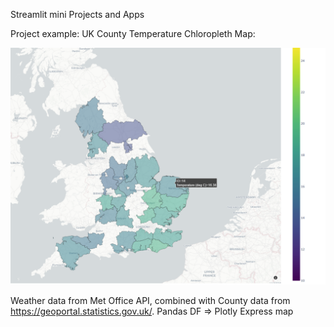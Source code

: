 Streamlit mini Projects and Apps

Project example: UK County Temperature Chloropleth Map: 

![Alt text](/globe/example.png?raw=true "Title")

Weather data from Met Office API, combined with County data from https://geoportal.statistics.gov.uk/. Pandas DF => Plotly Express map
